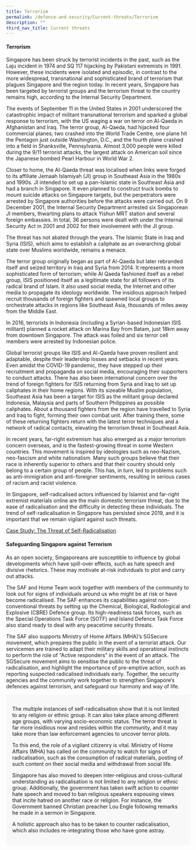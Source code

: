 ```yaml
---
title: Terrorism
permalink: /defence-and-security/Current-threats/Terrorism
description: ""
third_nav_title: Current threats
---
```

#### Terrorism 

Singapore has been struck by terrorist incidents in the past, such as the Laju incident in 1974 and SQ 117 hijacking by Pakistani extremists in 1991. However, these incidents were isolated and episodic, in contrast to the more widespread, transnational and sophisticated brand of terrorism that plagues Singapore and the region today. In recent years, Singapore has been targeted by terrorist groups and the terrorism threat to the country remains high, according to the Internal Security Department.

The events of September 11 in the United States in 2001 underscored the catastrophic impact of militant transnational terrorism and sparked a global response to terrorism, with the US waging a war on terror on Al-Qaeda in Afghanistan and Iraq. The terror group, Al-Qaeda, had hijacked four commercial planes; two crashed into the World Trade Centre, one plane hit the Pentagon just outside Washington, D.C., and the fourth plane crashed into a field in Shanksville, Pennsylvania.  Almost 3,000 people were killed during the 9/11 terrorist attacks, the largest attack on American soil since the Japanese bombed Pearl Harbour in World War 2.

Closer to home, the Al-Qaeda threat was localised when links were forged to its affiliate Jemaah Islamiyah (JI) group in Southeast Asia in the 1980s and 1990s. JI intended to set up a pan-Islamic state in Southeast Asia and had a branch in Singapore. It even planned to construct truck bombs to mount suicide attacks on Singapore targets, but the perpetrators were arrested by Singapore authorities before the attacks were carried out. On 9 December 2001, the Internal Security Department arrested six Singaporean JI members, thwarting plans to attack Yishun MRT station and several foreign embassies. In total, 36 persons were dealt with under the Internal Security Act in 2001 and 2002 for their involvement with the JI group.

The threat has not abated through the years. The Islamic State in Iraq and Syria (ISIS), which aims to establish a caliphate as an overarching global state over Muslims worldwide, remains a menace. 

The terror group originally began as part of Al-Qaeda but later rebranded itself and seized territory in Iraq and Syria from 2014. It represents a more sophisticated form of terrorism; while Al Qaeda fashioned itself as a rebel group, ISIS positioned itself as a legitimate state for all followers of its radical brand of Islam. It also used social media, the Internet and other media to propagate its ideology worldwide. The insidious approach helped recruit thousands of foreign fighters and spawned local groups to orchestrate attacks in regions like Southeast Asia, thousands of miles away from the Middle East.

In 2016, terrorists in Indonesia (including a Syrian-based Indonesian ISIS militant) planned a rocket attack on Marina Bay from Batam, just 18km away from downtown Singapore. The attack was foiled and six terror cell members were arrested by Indonesian police.

Global terrorist groups like ISIS and Al-Qaeda have proven resilient and adaptable, despite their leadership losses and setbacks in recent years. Even amidst the COVID-19 pandemic, they have stepped up their recruitment and propaganda on social media, encouraging their supporters to conduct attacks. There has also been international concern over the trend of foreign fighters for ISIS returning from Syria and Iraq to set up caliphates in their home regions. With its sizeable Muslim population, Southeast Asia has been a target for ISIS as the militant group declared Indonesia, Malaysia and parts of Southern Philippines as possible caliphates. About a thousand fighters from the region have travelled to Syria and Iraq to fight, forming their own combat unit. After training there, some of these returning fighters return with the latest terror techniques and a network of radical contacts, elevating the terrorism threat in Southeast Asia. 

In recent years, far-right extremism has also emerged as a major terrorism concern overseas, and is the fastest-growing threat in some Western countries. This movement is inspired by ideologies such as neo-Nazism, neo-fascism and white nationalism. Many such groups believe that their race is inherently superior to others and that their country should only belong to a certain group of people. This has, in turn, led to problems such as anti-immigration and anti-foreigner sentiments, resulting in serious cases of racism and racist violence. 

In Singapore, self-radicalised actors influenced by Islamist and far-right extremist materials online are the main domestic terrorism threat, due to the ease of radicalisation and the difficulty in detecting these individuals. The trend of self-radicalisation in Singapore has persisted since 2019, and it is important that we remain vigilant against such threats. 

[Case Study: The Threat of Self-Radicalisation](/defence-and-security/case-studies/selfrad)

#### Safeguarding Singapore against Terrorism
As an open society, Singaporeans are susceptible to influence by global developments which have spill-over effects, such as hate speech and divisive rhetorics. These may motivate at-risk individuals to plot and carry out attacks. 

The SAF and Home Team work together with members of the community to look out for signs of individuals around us who might be at risk or have become radicalised. The SAF enhances its capabilities against non-conventional threats by setting up the Chemical, Biological, Radiological and Explosive (CBRE) Defence group. Its high-readiness task forces, such as the Special Operations Task Force (SOTF) and Island Defence Task Force also stand ready to deal with any peacetime security threats. 

The SAF also supports Ministry of Home Affairs (MHA)’s SGSecure movement, which prepares the public in the event of a terrorist attack. Our servicemen are trained to adapt their military skills and operational instincts to perform the role of “Active responders” in the event of an attack. The SGSecure movement aims to sensitise the public to the threat of radicalisation, and highlight the importance of pre-emptive action, such as reporting suspected radicalised individuals early. Together, the security agencies and the community work together to strengthen Singapore’s defences against terrorism, and safeguard our harmony and way of life.

<div style="border:0px solid #0505f8;background-color:#f8f8f8;padding:1.2em;">

The multiple instances of self-radicalisation show that it is not limited to any religion or ethnic group. It can also take place among different age groups, with varying socio-economic status. The terror threat is far more insidious now and resides within the community, and it may take more than law enforcement agencies to uncover terror plots. 

To this end, the role of a vigilant citizenry is vital. Ministry of Home Affairs (MHA) has called on the community to watch for signs of radicalisation, such as the consumption of radical materials, posting of such content on their social media and withdrawal from social life.

Singapore has also moved to deepen inter-religious and cross-cultural understanding as radicalisation is not limited to any religion or ethnic group. Additionally, the government has taken swift action to counter hate speech and moved to ban religious speakers espousing views that incite hatred on another race or religion. For instance, the Government banned Christian preacher Lou Engle following remarks he made in a sermon in Singapore.

A holistic approach also has to be taken to counter radicalisation, which also includes re-integrating those who have gone astray.
</div>